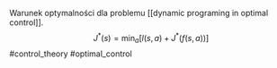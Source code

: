 Warunek optymalności dla problemu [[dynamic programing in optimal control]].
$$
J^*(s) = \min_a[l(s, a) + J^*(f(s, a))]
$$
#control_theory #optimal_control
